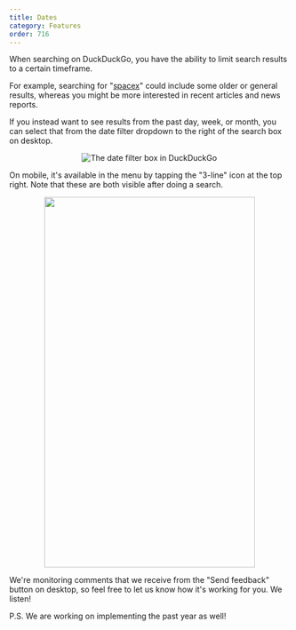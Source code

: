 ```yaml
---
title: Dates
category: Features
order: 716
---
```

<html><body><p>&#xD;
When searching on DuckDuckGo, you have the ability to limit search results to a certain timeframe.&#xD;
</p>&#xD;
&#xD;
<p>&#xD;
For example, searching for "<a href="https://duckduckgo.com/?q=spacex">spacex</a>" could include some older or general results, whereas you might be more interested in recent articles and news reports.&#xD;
</p>&#xD;
&#xD;
<p>&#xD;
If you instead want to see results from the past day, week, or month, you can select that from the date filter dropdown to the right of the search box on desktop.&#xD;
</p>&#xD;
&#xD;
<center>&#xD;
<p>&#xD;
<img alt="The date filter box in DuckDuckGo" src="/edition-jekyll-template/images/c7e382c4c0990be808715534d104911c.png"></p>&#xD;
</center>&#xD;
&#xD;
<p>&#xD;
On mobile, it's available in the menu by tapping the "3-line" icon at the top right. Note that these are both visible after doing a search.&#xD;
</p>&#xD;
&#xD;
<center>&#xD;
<p>&#xD;
<img height="667" src="/edition-jekyll-template/images/68135ee196688ddf0588f23035657709.png" width="379"></p>&#xD;
</center>&#xD;
&#xD;
<p>&#xD;
We're monitoring comments that we receive from the "Send feedback" button on desktop, so feel free to let us know how it's working for you. We listen!&#xD;
</p>&#xD;
&#xD;
<p>&#xD;
P.S. We are working on implementing the past year as well!&#xD;
</p></body></html>